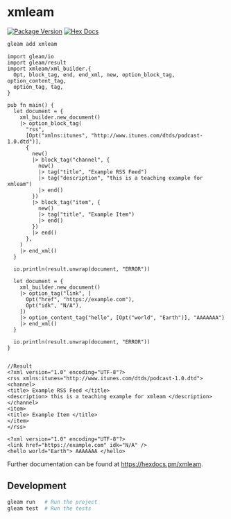 # xmleam

[![Package Version](https://img.shields.io/hexpm/v/xmleam)](https://hex.pm/packages/xmleam)
[![Hex Docs](https://img.shields.io/badge/hex-docs-ffaff3)](https://hexdocs.pm/xmleam/)

```sh
gleam add xmleam
```
```gleam
import gleam/io
import gleam/result
import xmleam/xml_builder.{
  Opt, block_tag, end, end_xml, new, option_block_tag, option_content_tag,
  option_tag, tag,
}

pub fn main() {
  let document = {
    xml_builder.new_document()
    |> option_block_tag(
      "rss",
      [Opt("xmlns:itunes", "http://www.itunes.com/dtds/podcast-1.0.dtd")],
      {
        new()
        |> block_tag("channel", {
          new()
          |> tag("title", "Example RSS Feed")
          |> tag("description", "this is a teaching example for xmleam")
          |> end()
        })
        |> block_tag("item", {
          new()
          |> tag("title", "Example Item")
          |> end()
        })
        |> end()
      },
    )
    |> end_xml()
  }

  io.println(result.unwrap(document, "ERROR"))

  let document = {
    xml_builder.new_document()
    |> option_tag("link", [
      Opt("href", "https://example.com"),
      Opt("idk", "N/A"),
    ])
    |> option_content_tag("hello", [Opt("world", "Earth")], "AAAAAAA")
    |> end_xml()
  }

  io.println(result.unwrap(document, "ERROR"))
}


//Result
<?xml version="1.0" encoding="UTF-8"?>
<rss xmlns:itunes="http://www.itunes.com/dtds/podcast-1.0.dtd"> 
<channel> 
<title> Example RSS Feed </title> 
<description> this is a teaching example for xmleam </description> 
</channel> 
<item> 
<title> Example Item </title> 
</item> 
</rss> 

<?xml version="1.0" encoding="UTF-8"?>
<link href="https://example.com" idk="N/A" />
<hello world="Earth"> AAAAAAA </hello> 
```

Further documentation can be found at <https://hexdocs.pm/xmleam>.

## Development

```sh
gleam run   # Run the project
gleam test  # Run the tests
```
